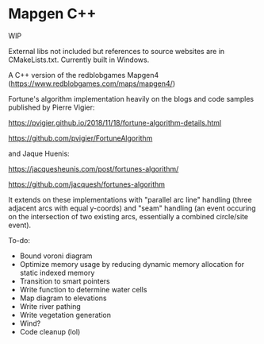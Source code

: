 # Mapgen C++

WIP

External libs not included but references to source websites are in CMakeLists.txt. Currently built in Windows.

A C++ version of the redblobgames Mapgen4 (https://www.redblobgames.com/maps/mapgen4/)

Fortune's algorithm implementation heavily on the blogs and code samples published by Pierre Vigier:

https://pvigier.github.io/2018/11/18/fortune-algorithm-details.html

https://github.com/pvigier/FortuneAlgorithm

and Jaque Huenis:

https://jacquesheunis.com/post/fortunes-algorithm/

https://github.com/jacquesh/fortunes-algorithm

It extends on these implementations with "parallel arc line" handling (three adjacent arcs with equal y-coords) and "seam"
handling (an event occuring on the intersection of two existing arcs, essentially a combined circle/site event).

To-do:
- Bound voroni diagram
- Optimize memory usage by reducing dynamic memory allocation for static indexed memory
- Transition to smart pointers
- Write function to determine water cells
- Map diagram to elevations
- Write river pathing
- Write vegetation generation
- Wind?
- Code cleanup (lol)